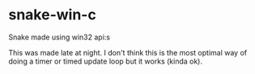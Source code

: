 # snake-win-c
Snake made using win32 api:s

This was made late at night. I don't think this is the most optimal way of doing a timer or timed update loop but it works (kinda ok).
